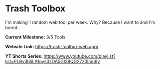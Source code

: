 # Trash Toolbox
I'm making 1 random web tool per week. Why? Because I want to and I'm bored.

**Current Milestone:** 3/5 Tools

**Website Link:** https://trash-toolbox.web.app/

**YT Shorts Series:** https://www.youtube.com/playlist?list=PLBv3I3iLA1oys0zOA5GI38QG27z0Imu9y